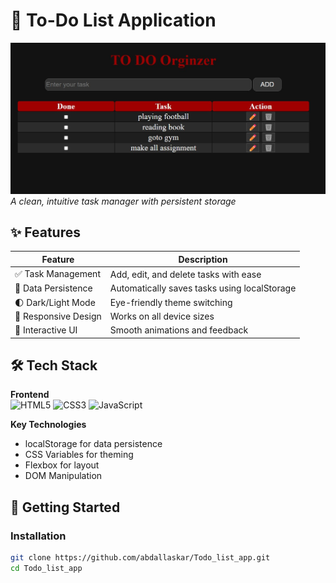 # 📝 To-Do List Application

![App Screenshot](./screenshot.jpg)  
_A clean, intuitive task manager with persistent storage_

## ✨ Features

| Feature              | Description                                  |
| -------------------- | -------------------------------------------- |
| ✅ Task Management   | Add, edit, and delete tasks with ease        |
| 💾 Data Persistence  | Automatically saves tasks using localStorage |
| 🌓 Dark/Light Mode   | Eye-friendly theme switching                 |
| 📱 Responsive Design | Works on all device sizes                    |
| 🎨 Interactive UI    | Smooth animations and feedback               |

## 🛠️ Tech Stack

**Frontend**  
![HTML5](https://img.shields.io/badge/HTML5-E34F26?style=flat&logo=html5&logoColor=white)
![CSS3](https://img.shields.io/badge/CSS3-1572B6?style=flat&logo=css3&logoColor=white)
![JavaScript](https://img.shields.io/badge/JavaScript-F7DF1E?style=flat&logo=javascript&logoColor=black)

**Key Technologies**

- localStorage for data persistence
- CSS Variables for theming
- Flexbox for layout
- DOM Manipulation

## 🚀 Getting Started

### Installation

```bash
git clone https://github.com/abdallaskar/Todo_list_app.git
cd Todo_list_app
```
